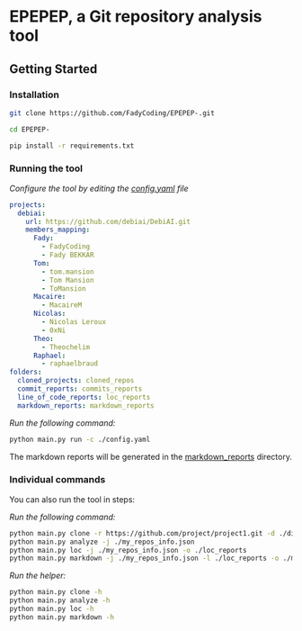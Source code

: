 # EPEPEP, a Git repository analysis tool

## Getting Started

### Installation

```bash
git clone https://github.com/FadyCoding/EPEPEP-.git

cd EPEPEP-

pip install -r requirements.txt
```

### Running the tool

_Configure the tool by editing the [config.yaml](.config.yaml) file_

```yaml
projects:
  debiai:
    url: https://github.com/debiai/DebiAI.git
    members_mapping:
      Fady:
        - FadyCoding
        - Fady BEKKAR
      Tom:
        - tom.mansion
        - Tom Mansion
        - ToMansion
      Macaire:
        - MacaireM
      Nicolas:
        - Nicolas Leroux
        - 0xNi
      Theo:
        - Theochelim
      Raphael:
        - raphaelbraud
folders:
  cloned_projects: cloned_repos
  commit_reports: commits_reports
  line_of_code_reports: loc_reports
  markdown_reports: markdown_reports

```

_Run the following command:_

```bash
python main.py run -c ./config.yaml
```

The markdown reports will be generated in the [markdown_reports](./markdown_reports) directory.

### Individual commands

You can also run the tool in steps:

_Run the following command:_

```bash
python main.py clone -r https://github.com/project/project1.git -d ./directory_to_clone_the_repo  -o ./my_repos_info.json
python main.py analyze -j ./my_repos_info.json
python main.py loc -j ./my_repos_info.json -o ./loc_reports
python main.py markdown -j ./my_repos_info.json -l ./loc_reports -o ./markdown_reports
```

_Run the helper:_

```bash
python main.py clone -h
python main.py analyze -h
python main.py loc -h
python main.py markdown -h
```
